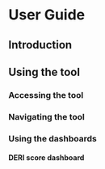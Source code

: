 # User Guide

## Introduction

## Using the tool

### Accessing the tool

### Navigating the tool

### Using the dashboards

#### DERI score dashboard
